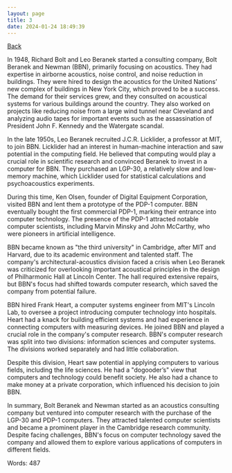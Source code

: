 ```yaml
---
layout: page
title: 3
date: 2024-01-24 18:49:39
---
```


[Back](./)


In 1948, Richard Bolt and Leo Beranek started a consulting company, Bolt Beranek and Newman (BBN), primarily focusing on acoustics. They had expertise in airborne acoustics, noise control, and noise reduction in buildings. They were hired to design the acoustics for the United Nations’ new complex of buildings in New York City, which proved to be a success. The demand for their services grew, and they consulted on acoustical systems for various buildings around the country. They also worked on projects like reducing noise from a large wind tunnel near Cleveland and analyzing audio tapes for important events such as the assassination of President John F. Kennedy and the Watergate scandal.

In the late 1950s, Leo Beranek recruited J.C.R. Licklider, a professor at MIT, to join BBN. Licklider had an interest in human-machine interaction and saw potential in the computing field. He believed that computing would play a crucial role in scientific research and convinced Beranek to invest in a computer for BBN. They purchased an LGP-30, a relatively slow and low-memory machine, which Licklider used for statistical calculations and psychoacoustics experiments.

During this time, Ken Olsen, founder of Digital Equipment Corporation, visited BBN and lent them a prototype of the PDP-1 computer. BBN eventually bought the first commercial PDP-1, marking their entrance into computer technology. The presence of the PDP-1 attracted notable computer scientists, including Marvin Minsky and John McCarthy, who were pioneers in artificial intelligence.

BBN became known as "the third university" in Cambridge, after MIT and Harvard, due to its academic environment and talented staff. The company's architectural-acoustics division faced a crisis when Leo Beranek was criticized for overlooking important acoustical principles in the design of Philharmonic Hall at Lincoln Center. The hall required extensive repairs, but BBN's focus had shifted towards computer research, which saved the company from potential failure.

BBN hired Frank Heart, a computer systems engineer from MIT's Lincoln Lab, to oversee a project introducing computer technology into hospitals. Heart had a knack for building efficient systems and had experience in connecting computers with measuring devices. He joined BBN and played a crucial role in the company's computer research. BBN's computer research was split into two divisions: information sciences and computer systems. The divisions worked separately and had little collaboration.

Despite this division, Heart saw potential in applying computers to various fields, including the life sciences. He had a "dogooder’s" view that computers and technology could benefit society. He also had a chance to make money at a private corporation, which influenced his decision to join BBN.

In summary, Bolt Beranek and Newman started as an acoustics consulting company but ventured into computer research with the purchase of the LGP-30 and PDP-1 computers. They attracted talented computer scientists and became a prominent player in the Cambridge research community. Despite facing challenges, BBN's focus on computer technology saved the company and allowed them to explore various applications of computers in different fields.

Words: 487